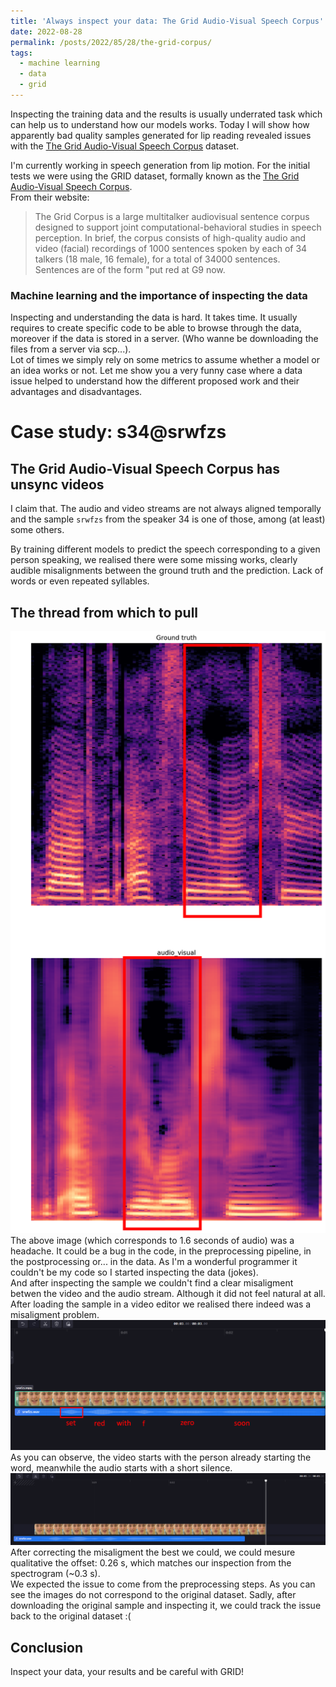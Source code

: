 ```yaml
---
title: 'Always inspect your data: The Grid Audio-Visual Speech Corpus'
date: 2022-08-28
permalink: /posts/2022/85/28/the-grid-corpus/
tags:
  - machine learning
  - data
  - grid
---
```


Inspecting the training data and the results is usually underrated task which can help us to understand how 
our models works. Today I will show how apparently bad quality samples generated for lip reading revealed issues
with the [The Grid Audio-Visual Speech Corpus](https://zenodo.org/record/3625687) dataset.  

I'm currently working in speech generation from lip motion. For the initial tests we were using the GRID dataset, formally known as the [The Grid Audio-Visual Speech Corpus](https://zenodo.org/record/3625687).  
From their website:  
> The Grid Corpus is a large multitalker audiovisual sentence corpus designed to support joint computational-behavioral studies in speech perception. In brief, the corpus consists of high-quality audio and video (facial) recordings of 1000 sentences spoken by each of 34 talkers (18 male, 16 female), for a total of 34000 sentences. Sentences are of the form "put red at G9 now.

### Machine learning and the importance of inspecting the data  
Inspecting and understanding the data is hard. It takes time. It usually requires to create specific code to be able to browse through the data, moreover if the data is 
stored in a server. (Who wanne be downloading the files from a server via scp...).  
Lot of times we simply rely on some metrics to assume whether a model or an idea works or not. Let me show you a very funny case where a data issue helped to understand
how the different proposed work and their advantages and disadvantages.  



# Case study: s34@srwfzs  
## The Grid Audio-Visual Speech Corpus has unsync videos 
I claim that. The audio and video streams are not always aligned temporally and the sample `srwfzs` from the speaker 34 is one of those, among (at least) some others.  

By training different models to predict the speech corresponding to a given person speaking, we realised there were some missing works, clearly audible misalignments between
the ground truth and the prediction. Lack of words or even repeated syllables.  
## The thread from which to pull  
![](/images/grid_post/srwfzs_hole.png)  
The above image (which corresponds to 1.6 seconds of audio) was a headache. It could be a bug in the code, in the preprocessing pipeline, in the postprocessing or... in the data. As I'm a wonderful programmer it couldn't be my code so I started inspecting the data (jokes).  
And after inspecting the sample we couldn't find a clear misaligment betwen the video and the audio stream. Although it did not feel natural at all.  
After loading the sample in a video editor we realised there indeed was a misaligment problem.  
![](/images/grid_post/srwfzs_video.png)  
As you can observe, the video starts with the person already starting the word, meanwhile the audio starts with a short silence.  
![](/images/grid_post/srwfzs_sync.png)  
After correcting the misaligment the best we could, we could mesure qualitative the offset: 0.26 s, which matches our inspection from the spectrogram (~0.3 s).  
We expected the issue to come from the preprocessing steps. As you can see the images do not correspond to the original dataset. Sadly, after downloading the original sample and inspecting
it, we could track the issue back to the original dataset :(  


## Conclusion  
Inspect your data, your results and be careful with GRID!  
